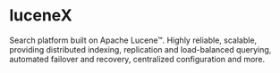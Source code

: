 # luceneX
Search platform built on Apache Lucene™.
Highly reliable, scalable, providing distributed indexing, replication and load-balanced querying, automated failover and recovery, centralized configuration and more.
